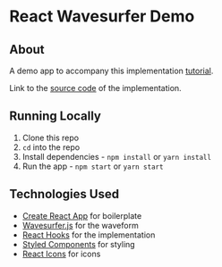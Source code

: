 # React Wavesurfer Demo

## About

A demo app to accompany this implementation [tutorial](https://andreidobrinski.com/blog/implementing-an-audio-waveform-with-react-hooks-and-wavesurferjs/).

Link to the [source code](https://github.com/andreidobrinski/react-wavesurfer-demo/blob/master/src/waveform.js) of the implementation.

## Running Locally

1. Clone this repo
2. `cd` into the repo
3. Install dependencies - `npm install` or `yarn install`
4. Run the app - `npm start` or `yarn start`

## Technologies Used

- [Create React App](https://facebook.github.io/create-react-app/docs/getting-started) for boilerplate
- [Wavesurfer.js](https://wavesurfer-js.org/docs/) for the waveform
- [React Hooks](https://reactjs.org/docs/hooks-intro.html) for the implementation
- [Styled Components](https://styled-components.com) for styling
- [React Icons](https://react-icons.github.io/react-icons/) for icons
